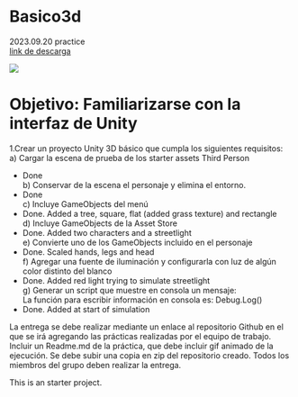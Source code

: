 # Basico3d
 2023.09.20 practice</br>
[link de descarga ](https://drive.google.com/file/d/1-3GwctpC7GFjD0rMso30cAETn9V_A8lH/view?usp=sharing) </br>
 
![](https://github.com/antoniocxv/Basico3d/blob/main/gif/basic3dUnity.gif)
<h1>Objetivo: Familiarizarse con la interfaz de Unity</h1>

1.Crear un proyecto Unity 3D básico que cumpla los siguientes requisitos:</br>
  a) Cargar la escena de prueba de los starter assets Third Person </br>
  - Done</br>
  b) Conservar de la escena el personaje y elimina el entorno.</br>
  - Done</br>
  c)  Incluye GameObjects del menú</br>
  - Done. Added a tree, square, flat (added grass texture) and rectangle</br>
  d) Incluye GameObjects de la Asset Store</br>
  - Done. Added two characters and a streetlight</br>
  e) Convierte uno de los GameObjects incluido en el personaje  </br>
  - Done. Scaled hands, legs and head</br>
  f) Agregar una fuente de iluminación y configurarla con luz de algún color distinto del blanco</br>
  - Done. Added red light trying to simulate streetlight</br>
  g) Generar un script que muestre en consola un mensaje: </br>
     La función para escribir información en consola es: Debug.Log()</br>
  - Done. Added at start of simulation</br>

La entrega se debe realizar mediante un enlace al repositorio Github en el que se irá agregando las prácticas realizadas por el equipo de trabajo. Incluir un Readme.md de la práctica, que debe incluir gif animado de la ejecución. Se debe subir una copia en zip del repositorio creado. Todos los miembros del grupo deben realizar la entrega.</br>

This is an starter project.</br>







